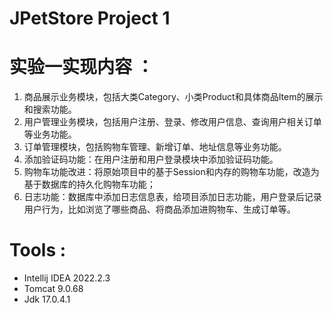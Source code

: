 # JPetStore Project 1 
# 实验一实现内容 ：
1. 商品展示业务模块，包括大类Category、小类Product和具体商品Item的展示和搜索功能。
2. 用户管理业务模块，包括用户注册、登录、修改用户信息、查询用户相关订单等业务功能。
3. 订单管理模块，包括购物车管理、新增订单、地址信息等业务功能。
4. 添加验证码功能：在用户注册和用户登录模块中添加验证码功能。
5. 购物车功能改进：将原始项目中的基于Session和内存的购物车功能，改造为基于数据库的持久化购物车功能；
6. 日志功能：数据库中添加日志信息表，给项目添加日志功能，用户登录后记录用户行为，比如浏览了哪些商品、将商品添加进购物车、生成订单等。

# Tools :
- Intellij IDEA 2022.2.3
- Tomcat 9.0.68
- Jdk 17.0.4.1
